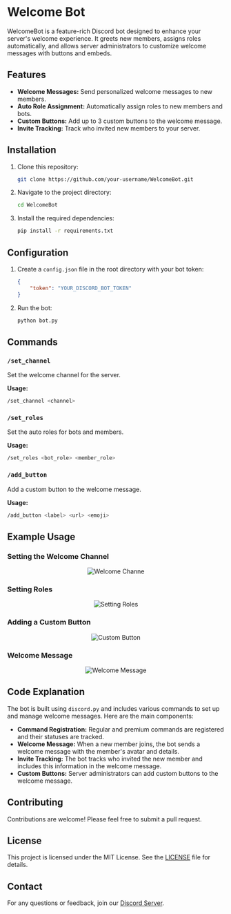 
# Welcome Bot

WelcomeBot is a feature-rich Discord bot designed to enhance your server's welcome experience. It greets new members, assigns roles automatically, and allows server administrators to customize welcome messages with buttons and embeds.

## Features

- **Welcome Messages:** Send personalized welcome messages to new members.
- **Auto Role Assignment:** Automatically assign roles to new members and bots.
- **Custom Buttons:** Add up to 3 custom buttons to the welcome message.
- **Invite Tracking:** Track who invited new members to your server.

## Installation

1. Clone this repository:
    ```sh
    git clone https://github.com/your-username/WelcomeBot.git
    ```
2. Navigate to the project directory:
    ```sh
    cd WelcomeBot
    ```
3. Install the required dependencies:
    ```sh
    pip install -r requirements.txt
    ```

## Configuration

1. Create a `config.json` file in the root directory with your bot token:
    ```json
    {
        "token": "YOUR_DISCORD_BOT_TOKEN"
    }
    ```
2. Run the bot:
    ```sh
    python bot.py
    ```

## Commands

### `/set_channel`

Set the welcome channel for the server.

**Usage:**
```sh
/set_channel <channel>
```

### `/set_roles`

Set the auto roles for bots and members.

**Usage:**
```sh
/set_roles <bot_role> <member_role>
```

### `/add_button`

Add a custom button to the welcome message.

**Usage:**
```sh
/add_button <label> <url> <emoji>
```

## Example Usage

### Setting the Welcome Channel

<div style="text-align: center;">
  <img src="https://d.top4top.io/p_313894f7r2.png" alt="Welcome Channe" >
</div>

### Setting Roles

<div style="text-align: center;">
  <img src="https://e.top4top.io/p_3138rinq03.png" alt="Setting Roles" >
</div>

### Adding a Custom Button

<div style="text-align: center;">
  <img src="https://c.top4top.io/p_3138zbacr1.png" alt="Custom Button" >
</div>

### Welcome Message

<div style="text-align: center;">
  <img src="https://f.top4top.io/p_3138rbwzg4.png" alt="Welcome Message" >
</div>

## Code Explanation

The bot is built using `discord.py` and includes various commands to set up and manage welcome messages. Here are the main components:

- **Command Registration:** Regular and premium commands are registered and their statuses are tracked.
- **Welcome Message:** When a new member joins, the bot sends a welcome message with the member's avatar and details.
- **Invite Tracking:** The bot tracks who invited the new member and includes this information in the welcome message.
- **Custom Buttons:** Server administrators can add custom buttons to the welcome message.

## Contributing

Contributions are welcome! Please feel free to submit a pull request.

## License

This project is licensed under the MIT License. See the [LICENSE](LICENSE) file for details.

## Contact

For any questions or feedback, join our [Discord Server](https://discord.gg/DzjuTABN6E).
